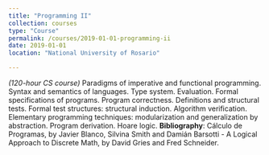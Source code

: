 ```yaml
---
title: "Programming II"
collection: courses
type: "Course"
permalink: /courses/2019-01-01-programming-ii
date: 2019-01-01
location: "National University of Rosario"

---
```


*(120-hour CS course)* Paradigms of imperative and functional programming. Syntax and semantics of languages. Type system. Evaluation. Formal specifications of programs. Program correctness. Definitions and structural tests. Formal test structures: structural induction. Algorithm verification. Elementary programming techniques: modularization and generalization by abstraction. Program derivation. Hoare logic.
**Bibliography**: Cálculo de Programas, by Javier Blanco, Silvina Smith and Damián Barsotti - A Logical Approach to Discrete Math, by David Gries and Fred Schneider.
